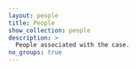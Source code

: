 ```yaml
---
layout: people
title: People
show_collection: people
description: >
  People associated with the case.
no_groups: true
---
```

